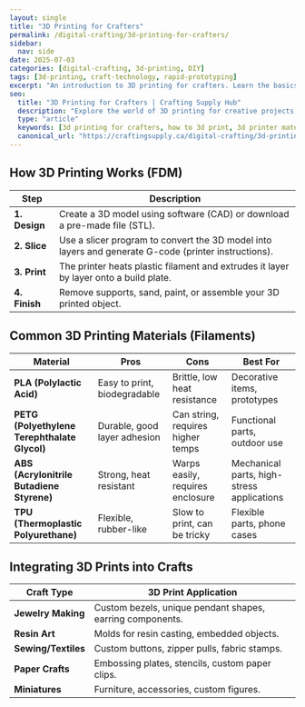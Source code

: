 ```yaml
---
layout: single
title: "3D Printing for Crafters"
permalink: /digital-crafting/3d-printing-for-crafters/
sidebar:
  nav: side
date: 2025-07-03
categories: [digital-crafting, 3d-printing, DIY]
tags: [3d-printing, craft-technology, rapid-prototyping]
excerpt: "An introduction to 3D printing for crafters. Learn the basics of how 3D printers work, common materials, and how to integrate 3D printed components into your handmade projects."
seo:
  title: "3D Printing for Crafters | Crafting Supply Hub"
  description: "Explore the world of 3D printing for creative projects. From designing custom parts to printing unique molds, integrate this technology into your crafts."
  type: "article"
  keywords: [3d printing for crafters, how to 3d print, 3d printer materials]
  canonical_url: "https://craftingsupply.ca/digital-crafting/3d-printing-for-crafters/"
---
```


## How 3D Printing Works (FDM)

| Step | Description |
|---|---|
| **1. Design** | Create a 3D model using software (CAD) or download a pre-made file (STL). |
| **2. Slice** | Use a slicer program to convert the 3D model into layers and generate G-code (printer instructions). |
| **3. Print** | The printer heats plastic filament and extrudes it layer by layer onto a build plate. |
| **4. Finish** | Remove supports, sand, paint, or assemble your 3D printed object. |

## Common 3D Printing Materials (Filaments)

| Material | Pros | Cons | Best For |
|---|---|---|---|
| **PLA (Polylactic Acid)** | Easy to print, biodegradable | Brittle, low heat resistance | Decorative items, prototypes |
| **PETG (Polyethylene Terephthalate Glycol)** | Durable, good layer adhesion | Can string, requires higher temps | Functional parts, outdoor use |
| **ABS (Acrylonitrile Butadiene Styrene)** | Strong, heat resistant | Warps easily, requires enclosure | Mechanical parts, high-stress applications |
| **TPU (Thermoplastic Polyurethane)** | Flexible, rubber-like | Slow to print, can be tricky | Flexible parts, phone cases |

## Integrating 3D Prints into Crafts

| Craft Type | 3D Print Application |
|---|---|
| **Jewelry Making** | Custom bezels, unique pendant shapes, earring components. |
| **Resin Art** | Molds for resin casting, embedded objects. |
| **Sewing/Textiles** | Custom buttons, zipper pulls, fabric stamps. |
| **Paper Crafts** | Embossing plates, stencils, custom paper clips. |
| **Miniatures** | Furniture, accessories, custom figures. |